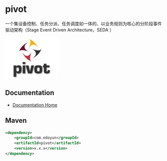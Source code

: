 # pivot
一个集设备控制、任务分派、任务调度如一体的、以业务规则为核心的分阶段事件驱动架构（Stage Event Driven Architecture，SEDA ）

![pivot](logo.jpg "pivot")

## Documentation

- [Documentation Home](https://github.com/edoyun/pivot/wiki)

## Maven

```xml
<dependency>
    <groupId>com.edoyun</groupId>
    <artifactId>pivot</artifactId>
    <version>x.x.x</version>
</dependency>
```

